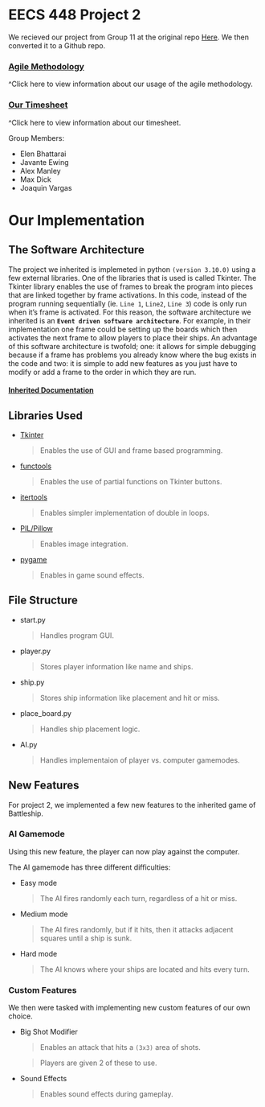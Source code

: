 # **EECS 448 Project 2**
We recieved our project from Group 11 at the original repo [Here](https://gitlab.ku.edu/448-group-11/project-1).
We then converted it to a Github repo.

### [Agile Methodology](Agile.md)
^Click here to view information about our usage of the agile methodology.

### [Our Timesheet](Timesheet.md)
^Click here to view information about our timesheet.

Group Members:
- Elen Bhattarai
- Javante Ewing
- Alex Manley
- Max Dick
- Joaquin Vargas

# **Our Implementation**

## **The Software Architecture**

The project we inherited is implemeted in python `(version 3.10.0)` using a few external libraries. One of the libraries that is used is called Tkinter. The Tkinter library enables the use of frames to break the program into pieces that are linked together by frame activations. In this code, instead of the program running sequentially (ie. `Line 1`, `Line2`, `Line 3`) code is only run when it’s frame is activated. For this reason, the software architecture we inherited is an **`Event driven software architecture`**. For example, in their implementation one frame could be setting up the boards which then activates the next frame to allow players to place their ships. An advantage of this software architecture is twofold; one: it allows for simple debugging because if a frame has problems you already know where the bug exists in the code and two: it is simple to add new features as you just have to modify or add a frame to the order in which they are run.

#### [Inherited Documentation](Old.md)

## **Libraries Used**

- [Tkinter](https://docs.python.org/3/library/tkinter.html)
    >Enables the use of GUI and frame based programming.
- [functools](https://docs.python.org/3/library/functools.html)
    >Enables the use of partial functions on Tkinter buttons.
- [itertools](https://docs.python.org/3/library/itertools.html)
    >Enables simpler implementation of double in loops.
- [PIL/Pillow](https://pillow.readthedocs.io/en/stable/)
    >Enables image integration.
- [pygame](https://pygame.readthedocs.io/en/latest/1_intro/intro.html)
    >Enables in game sound effects.

## **File Structure**

- start.py
    >Handles program GUI.
- player.py
    >Stores player information like name and ships.
- ship.py
    >Stores ship information like placement and hit or miss.
- place_board.py
    >Handles ship placement logic.
- AI.py
    >Handles implementaion of player vs. computer gamemodes.

## **New Features**

For project 2, we implemented a few new features to the inherited game of Battleship.

### **AI Gamemode**

Using this new feature, the player can now play against the computer.

The AI gamemode has three different difficulties:
- Easy mode
    >The AI fires randomly each turn, regardless of a hit or miss.
- Medium mode
    >The AI fires randomly, but if it hits, then it attacks adjacent squares until a ship is sunk. 
- Hard mode
    >The AI knows where your ships are located and hits every turn.

### **Custom Features**

We then were tasked with implementing new custom features of our own choice.

- Big Shot Modifier
    >Enables an attack that hits a `(3x3)` area of shots.
    
    >Players are given 2 of these to use.
- Sound Effects
    >Enables sound effects during gameplay.

